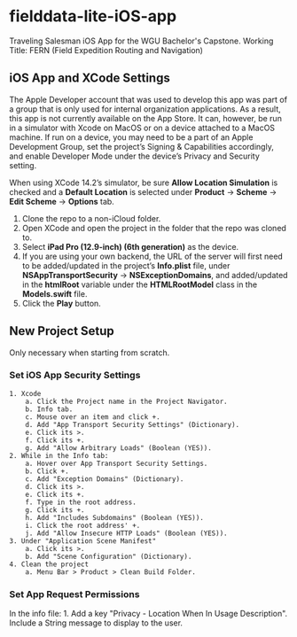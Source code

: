 # fielddata-lite-iOS-app
Traveling Salesman iOS App for the WGU Bachelor's Capstone. Working Title: FERN (Field Expedition Routing and Navigation)

## iOS App and XCode Settings
The Apple Developer account that was used to develop this app was part of a group that is only used for internal organization applications. As a result, this app is not currently available on the App Store. It can, however, be run in a simulator with Xcode on MacOS or on a device attached to a MacOS machine. If run on a device, you may need to be a part of an Apple Development Group, set the project’s Signing & Capabilities accordingly, and enable Developer Mode under the device’s Privacy and Security setting.

When using XCode 14.2’s simulator, be sure **Allow Location Simulation** is checked and a **Default Location** is selected under **Product** -> **Scheme** -> **Edit Scheme** -> **Options** tab.
1. Clone the repo to a non-iCloud folder.
2. Open XCode and open the project in the folder that the repo was cloned to.
3. Select **iPad Pro (12.9-inch) (6th generation)** as the device.
4. If you are using your own backend, the URL of the server will first need to be added/updated in the project’s **Info.plist** file, under **NSAppTransportSecurity** -> **NSExceptionDomains**, and added/updated in the **htmlRoot** variable under the **HTMLRootModel** class in the **Models.swift** file.
5. Click the **Play** button.


## New Project Setup
Only necessary when starting from scratch.
### Set iOS App Security Settings
	1. Xcode
		a. Click the Project name in the Project Navigator.
		b. Info tab.
		c. Mouse over an item and click +.
		d. Add "App Transport Security Settings" (Dictionary).
		e. Click its >.
		f. Click its +. 
		g. Add "Allow Arbitrary Loads" (Boolean (YES)).
	2. While in the Info tab:
		a. Hover over App Transport Security Settings.
		b. Click +.
		c. Add "Exception Domains" (Dictionary).
		d. Click its >.
		e. Click its +.
		f. Type in the root address.
		g. Click its +.
		h. Add "Includes Subdomains" (Boolean (YES)).
		i. Click the root address' +.
		j. Add "Allow Insecure HTTP Loads" (Boolean (YES)).
	3. Under "Application Scene Manifest"
		a. Click its >.
		b. Add "Scene Configuration" (Dictionary).
	4. Clean the project 
    	a. Menu Bar > Product > Clean Build Folder.

### Set App Request Permissions
In the info file:
	1. Add a key "Privacy - Location When In Usage Description". Include a String message to display to the user.

